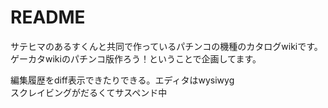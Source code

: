 # README


サテヒマのあるすくんと共同で作っているパチンコの機種のカタログwikiです。  
ゲーカタwikiのパチンコ版作ろう！ということで企画してます。  

編集履歴をdiff表示できたりできる。エディタはwysiwyg  
スクレイビングがだるくてサスペンド中

